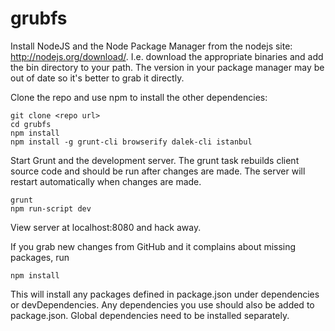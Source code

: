 grubfs
======

Install NodeJS and the Node Package Manager from the nodejs site: http://nodejs.org/download/. I.e. download the appropriate binaries and add the bin directory to your path. The version in your package manager may be out of date so it's better to grab it directly.

Clone the repo and use npm to install the other dependencies:

```
git clone <repo url>
cd grubfs
npm install
npm install -g grunt-cli browserify dalek-cli istanbul
```

Start Grunt and the development server. The grunt task rebuilds client source code and should be run after changes are made. The server will restart automatically when changes are made.

```
grunt
npm run-script dev
```

View server at localhost:8080 and hack away.

If you grab new changes from GitHub and it complains about missing packages, run

```
npm install
```

This will install any packages defined in package.json under dependencies or devDependencies. Any dependencies you use should also be added to package.json. Global dependencies need to be installed separately.
